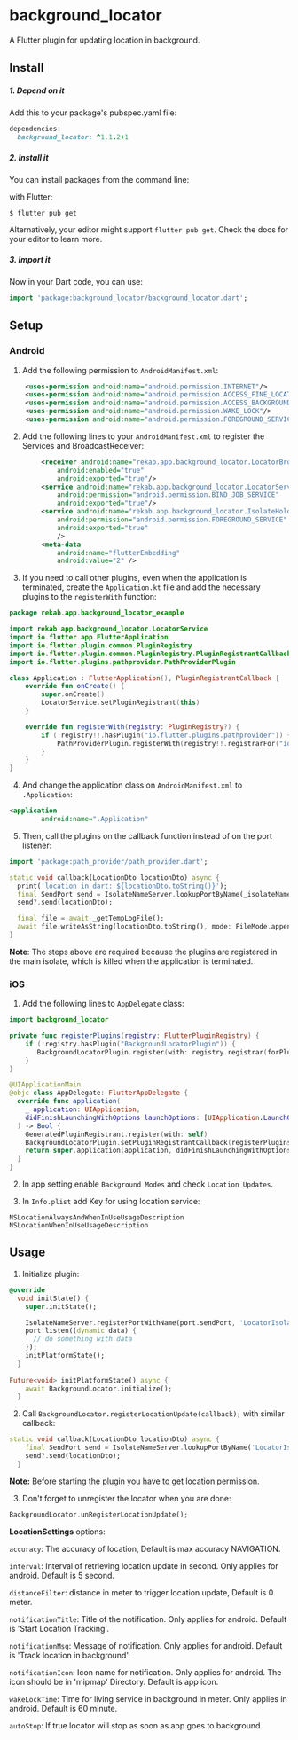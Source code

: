 # background_locator

A Flutter plugin for updating location in background.

## Install
##### 1. Depend on it
Add this to your package's pubspec.yaml file:
```ruby
dependencies:
  background_locator: ^1.1.2+1
  ```

##### 2. Install it
You can install packages from the command line:

with Flutter:
```
$ flutter pub get
```

Alternatively, your editor might support `flutter pub get`. Check the docs for your editor to learn more.

##### 3. Import it
Now in your Dart code, you can use:
```dart
import 'package:background_locator/background_locator.dart';
```

## Setup

### Android

1) Add the following permission to `AndroidManifest.xml`:
```xml
    <uses-permission android:name="android.permission.INTERNET"/>
    <uses-permission android:name="android.permission.ACCESS_FINE_LOCATION"/>
    <uses-permission android:name="android.permission.ACCESS_BACKGROUND_LOCATION" />
    <uses-permission android:name="android.permission.WAKE_LOCK"/>
    <uses-permission android:name="android.permission.FOREGROUND_SERVICE"/>
```


2) Add the following lines to your `AndroidManifest.xml` to register the Services and BroadcastReceiver:
```xml
        <receiver android:name="rekab.app.background_locator.LocatorBroadcastReceiver"
            android:enabled="true"
            android:exported="true"/>
        <service android:name="rekab.app.background_locator.LocatorService"
            android:permission="android.permission.BIND_JOB_SERVICE"
            android:exported="true"/>
        <service android:name="rekab.app.background_locator.IsolateHolderService"
            android:permission="android.permission.FOREGROUND_SERVICE"
            android:exported="true"
            />
        <meta-data
            android:name="flutterEmbedding"
            android:value="2" />
```

3) If you need to call other plugins, even when the application is terminated, create the `Application.kt` file and add the necessary plugins to the `registerWith` function:
```kotlin
package rekab.app.background_locator_example

import rekab.app.background_locator.LocatorService
import io.flutter.app.FlutterApplication
import io.flutter.plugin.common.PluginRegistry
import io.flutter.plugin.common.PluginRegistry.PluginRegistrantCallback
import io.flutter.plugins.pathprovider.PathProviderPlugin

class Application : FlutterApplication(), PluginRegistrantCallback {
    override fun onCreate() {
        super.onCreate()
        LocatorService.setPluginRegistrant(this)
    }

    override fun registerWith(registry: PluginRegistry?) {
        if (!registry!!.hasPlugin("io.flutter.plugins.pathprovider")) {
            PathProviderPlugin.registerWith(registry!!.registrarFor("io.flutter.plugins.pathprovider"))
        }
    }
}
```

4) And change the application class on `AndroidManifest.xml` to `.Application`:
```xml
<application
        android:name=".Application"
```

5) Then, call the plugins on the callback function instead of on the port listener:
```dart
import 'package:path_provider/path_provider.dart';

static void callback(LocationDto locationDto) async {
  print('location in dart: ${locationDto.toString()}');
  final SendPort send = IsolateNameServer.lookupPortByName(_isolateName);
  send?.send(locationDto);

  final file = await _getTempLogFile();
  await file.writeAsString(locationDto.toString(), mode: FileMode.append);
}
```

**Note**: The steps above are required because the plugins are registered in the main isolate, which is killed when the application is terminated.

### iOS

1) Add the following lines to `AppDelegate` class:
```swift
import background_locator

private func registerPlugins(registry: FlutterPluginRegistry) {
    if (!registry.hasPlugin("BackgroundLocatorPlugin")) {
       BackgroundLocatorPlugin.register(with: registry.registrar(forPlugin: "BackgroundLocatorPlugin"))
    }
}

@UIApplicationMain
@objc class AppDelegate: FlutterAppDelegate {
  override func application(
    _ application: UIApplication,
    didFinishLaunchingWithOptions launchOptions: [UIApplication.LaunchOptionsKey: Any]?
  ) -> Bool {
    GeneratedPluginRegistrant.register(with: self)
    BackgroundLocatorPlugin.setPluginRegistrantCallback(registerPlugins)
    return super.application(application, didFinishLaunchingWithOptions: launchOptions)
  }
}

```

2) In app setting enable `Background Modes` and check `Location Updates`.

3) In `Info.plist` add Key for using location service:

```
NSLocationAlwaysAndWhenInUseUsageDescription
NSLocationWhenInUseUsageDescription
```

## Usage
1) Initialize plugin:
```dart
@override
  void initState() {
    super.initState();

    IsolateNameServer.registerPortWithName(port.sendPort, 'LocatorIsolate');
    port.listen((dynamic data) {
      // do something with data
    });
    initPlatformState();
  }
  
Future<void> initPlatformState() async {
    await BackgroundLocator.initialize();
  }
```

2) Call `BackgroundLocator.registerLocationUpdate(callback);` with similar callback:
```dart
static void callback(LocationDto locationDto) async {
    final SendPort send = IsolateNameServer.lookupPortByName('LocatorIsolate');
    send?.send(locationDto);
  }
```

**Note:** Before starting the plugin you have to get location permission.

3) Don't forget to unregister the locator when you are done:
```dart
BackgroundLocator.unRegisterLocationUpdate();
```

**LocationSettings** options:

`accuracy`: The accuracy of location, Default is max accuracy NAVIGATION.

`interval`: Interval of retrieving location update in second. Only applies for android. Default is 5 second.

`distanceFilter`: distance in meter to trigger location update, Default is 0 meter.

`notificationTitle`: Title of the notification. Only applies for android. Default is 'Start Location Tracking'.

`notificationMsg`: Message of notification. Only applies for android. Default is 'Track location in background'.

`notificationIcon`: Icon name for notification. Only applies for android. The icon should be in 'mipmap' Directory. Default is app icon.

`wakeLockTime`: Time for living service in background in meter. Only applies in android. Default is 60 minute.

`autoStop`: If true locator will stop as soon as app goes to background.

